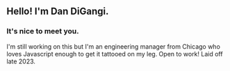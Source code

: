 ## Hello! I'm Dan DiGangi.
### It's nice to meet you.

I'm still working on this but I'm an engineering manager from Chicago who loves Javascript enough to get it tattooed on my leg. Open to work! Laid off late 2023.
